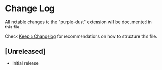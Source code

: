 # Change Log

All notable changes to the "purple-dust" extension will be documented in this file.

Check [Keep a Changelog](http://keepachangelog.com/) for recommendations on how to structure this file.

## [Unreleased]

- Initial release
